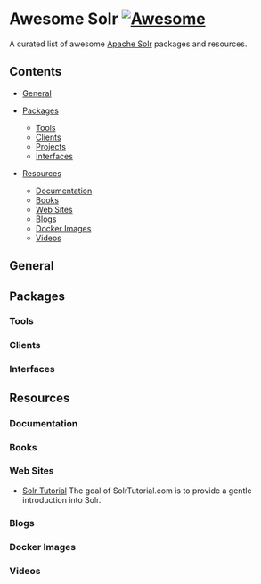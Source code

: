 # Awesome Solr [![Awesome](https://cdn.rawgit.com/sindresorhus/awesome/d7305f38d29fed78fa85652e3a63e154dd8e8829/media/badge.svg)](https://github.com/sindresorhus/awesome)

A curated list of awesome [Apache Solr](http://lucene.apache.org/solr/) packages and resources.

## Contents

- [General](#general)

- [Packages](#packages)
  - [Tools](#tools)
  - [Clients](#clients)
  - [Projects](#projects)
  - [Interfaces](#interfaces)

- [Resources](#resources)
  - [Documentation](#documentation)
  - [Books](#books)
  - [Web Sites](#web-sites)
  - [Blogs](#blogs)
  - [Docker Images](#docker-images)
  - [Videos](#videos)


## General

## Packages

### Tools

### Clients

### Interfaces

## Resources

### Documentation

### Books

### Web Sites

  - [Solr Tutorial](http://www.solrtutorial.com/) The goal of SolrTutorial.com is to provide a gentle introduction into Solr.



### Blogs

### Docker Images

### Videos









